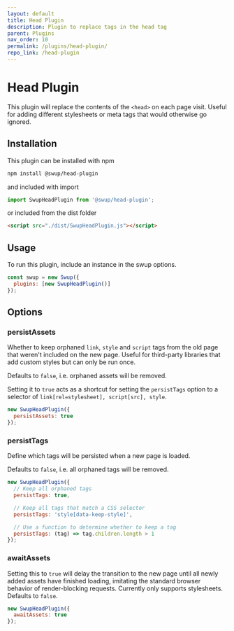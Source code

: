 ```yaml
---
layout: default
title: Head Plugin
description: Plugin to replace tags in the head tag
parent: Plugins
nav_order: 10
permalink: /plugins/head-plugin/
repo_link: /head-plugin
---
```


# Head Plugin

This plugin will replace the contents of the `<head>` on each page visit.
Useful for adding different stylesheets or meta tags that would otherwise go
ignored.

## Installation

This plugin can be installed with npm

```bash
npm install @swup/head-plugin
```

and included with import

```javascript
import SwupHeadPlugin from '@swup/head-plugin';
```

or included from the dist folder

```html
<script src="./dist/SwupHeadPlugin.js"></script>
```

## Usage

To run this plugin, include an instance in the swup options.

```javascript
const swup = new Swup({
  plugins: [new SwupHeadPlugin()]
});
```

## Options

### persistAssets

Whether to keep orphaned `link`, `style` and `script` tags from the old page
that weren't included on the new page. Useful for third-party libraries that
add custom styles but can only be run once.

Defaults to `false`, i.e. orphaned assets will be removed.

Setting it to `true` acts as a shortcut for setting the `persistTags` option to
a selector of `link[rel=stylesheet], script[src], style`.

```javascript
new SwupHeadPlugin({
  persistAssets: true
});
```

### persistTags

Define which tags will be persisted when a new page is loaded.

Defaults to `false`, i.e. all orphaned tags will be removed.

```javascript
new SwupHeadPlugin({
  // Keep all orphaned tags
  persistTags: true,

  // Keep all tags that match a CSS selector
  persistTags: 'style[data-keep-style]',

  // Use a function to determine whether to keep a tag
  persistTags: (tag) => tag.children.length > 1
});
```

### awaitAssets

Setting this to `true` will delay the transition to the new page until all newly
added assets have finished loading, imitating the standard browser behavior of render-blocking requests. Currently only supports stylesheets.
Defaults to `false`.

```javascript
new SwupHeadPlugin({
  awaitAssets: true
});
```
